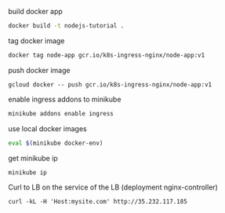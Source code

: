 
build docker app
```sh
docker build -t nodejs-tutorial .
```

tag docker image
```sh
docker tag node-app gcr.io/k8s-ingress-nginx/node-app:v1
```

push docker image
```
gcloud docker -- push gcr.io/k8s-ingress-nginx/node-app:v1
```

enable ingress addons to minikube
```sh
minikube addons enable ingress
```

use local docker images
```sh
eval $(minikube docker-env)
```

get minikube ip
```sh
minikube ip
```

Curl to LB on the service of the LB (deployment nginx-controller)
```
curl -kL -H 'Host:mysite.com' http://35.232.117.185
```
